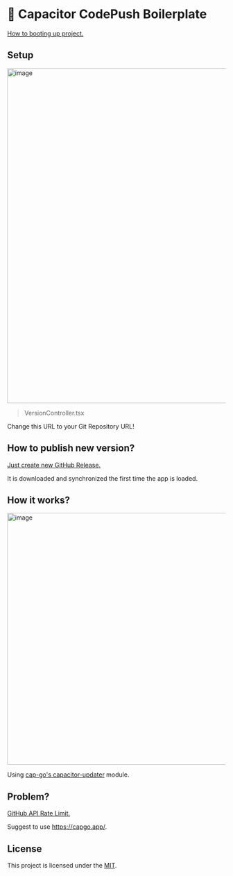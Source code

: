 # 🧩 Capacitor CodePush Boilerplate

[How to booting up project.](https://github.com/rhea-so-lab/react-vite-capacitor-boilerplate)

## Setup

<img width="771" alt="image" src="https://github.com/rhea-so-lab/capacitor-codepush-boilerplate/assets/25793226/bc88f4fc-38a4-42b5-82f4-1e07486272e8">

> VersionController.tsx

Change this URL to your Git Repository URL!

## How to publish new version?

[Just create new GitHub Release.](https://docs.github.com/en/repositories/releasing-projects-on-github/managing-releases-in-a-repository)

It is downloaded and synchronized the first time the app is loaded.

## How it works?

<img width="580" alt="image" src="https://github.com/rhea-so-lab/capacitor-codepush-boilerplate/assets/25793226/7983e46c-ca80-4402-8dc7-4c71931bd1cc">

Using [cap-go's capacitor-updater](https://github.com/Cap-go/capacitor-updater) module.

## Problem?

[GitHub API Rate Limit.](https://docs.github.com/en/rest/releases/releases?apiVersion=2022-11-28#get-the-latest-release)

Suggest to use https://capgo.app/.

## License

This project is licensed under the [MIT](./LICENSE).
